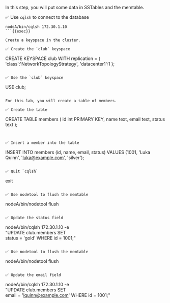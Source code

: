 In this step, you will put some data in SSTables and the memtable. 

✅ Use `cqlsh` to connect to the database
```
nodeA/bin/cqlsh 172.30.1.10
```{{exec}}

Create a keyspace in the cluster.

✅ Create the `club` keyspace
```
CREATE KEYSPACE club WITH replication = {
  'class':'NetworkTopologyStrategy',
  'datacenter1':1
};
```{{exec}}

✅ Use the `club` keyspace
```
USE club;
```{{exec}}

For this lab, you will create a table of members.

✅ Create the table
```
CREATE TABLE members (
  id int PRIMARY KEY,
  name text,
  email text,
  status text
);
```{{exec}}


✅ Insert a member into the table
```
INSERT INTO members (id, name, email, status) 
    VALUES (1001, 'Luka Quinn', 'luka@example.com', 'silver');
```{{exec}}

✅ Quit `cqlsh`
```
exit
```{{exec interrupt}}

✅ Use nodetool to flush the memtable
```
nodeA/bin/nodetool flush
```{{exec interrupt}}

✅ Update the status field 
```
nodeA/bin/cqlsh 172.30.1.10 -e \
  "UPDATE club.members SET \
   status = 'gold' WHERE id = 1001;"
```{{exec}}

✅ Use nodetool to flush the memtable
```
nodeA/bin/nodetool flush
```{{exec interrupt}}

✅ Update the email field 
```
nodeA/bin/cqlsh 172.30.1.10 -e \
  "UPDATE club.members SET \
   email = 'lquinn@example.com' WHERE id = 1001;"
```{{exec}}

